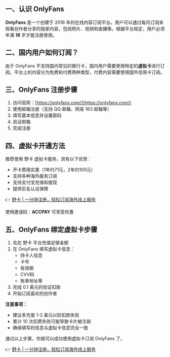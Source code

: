 ## 一、认识 OnlyFans

**OnlyFans** 是一个创建于 2016 年的在线内容订阅平台。用户可以通过每月订阅来观看创作者分享的独家内容，包括照片、视频和直播等。根据平台规定，用户必须年满 **18** 岁才能注册使用。

## 二、国内用户如何订阅？

由于 OnlyFans 不支持国内常见的银行卡，国内用户需要使用特定的**虚拟卡**进行订阅。平台上的内容分为免费和付费两种类型，付费内容需要使用国外信用卡订阅。

## 三、OnlyFans 注册步骤

1. 访问官网：[https://onlyfans.com/](https://onlyfans.com/)
2. 使用邮箱注册（支持 QQ 邮箱、网易 163 邮箱等）
3. 填写基本信息并设置密码
4. 验证邮箱
5. 完成注册

## 四、虚拟卡开通方法

推荐使用 野卡 虚拟卡服务，具有以下优势：
- 开卡费用实惠（1年约71元，2年约100元）
- 支持多种海外服务订阅
- 支持支付宝充值和提现
- 提供实名认证保障

👉 [野卡 | 一分钟注册，轻松订阅海外线上服务](https://bit.ly/bewildcard)

使用邀请码：**ACCPAY** 可享受优惠

## 五、OnlyFans 绑定虚拟卡步骤

1. 先在 野卡 平台充值足够金额
2. 在 OnlyFans 填写虚拟卡信息：
   - 持卡人信息
   - 卡号
   - 有效期
   - CVV码
   - 账单地址等
3. 完成 0.1 美元的验证扣款
4. 开始订阅喜欢的创作者

**注意事项：**
- 建议多充值 1-2 美元以防扣款失败
- 累计 10 次扣费失败可能导致卡片被注销
- 确保填写的信息与虚拟卡信息完全一致

通过以上步骤，你就可以成功使用虚拟卡订阅 OnlyFans 了。

👉 [野卡 | 一分钟注册，轻松订阅海外线上服务](https://bit.ly/bewildcard)